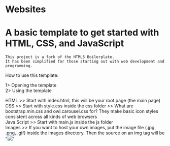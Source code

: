 # Websites
# A basic template to get started with HTML, CSS, and JavaScript

    This project is a fork of the HTML5 Boilerplate.
    It has been simplified for those starting out with web development and programming.

How to use this template:

  1> Opening the template<br>
  2> Using the template
 
   HTML
       >> Start with index.html, this will be your root page (the main page)<br>
   CSS
       >> Start with style.css inside the css folder
       >> What are bootstrap.min.css and owl.carousel.css for?
        They make basic icon styles consistent across all kinds of web browsers<br>
    Java Script
       >> Start with main.js inside the js folder<br>
    Images
       >> If you want to host your own images, put the image file (.jpg, .png, .gif) inside the images directory.
          Then the source on an img tag will be
                "<img src="/images/your_picture.jpg">"
